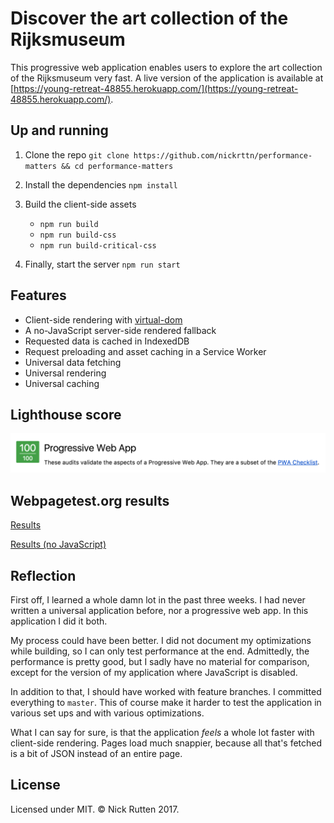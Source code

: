 # Discover the art collection of the Rijksmuseum

This progressive web application enables users to explore the art collection of the Rijksmuseum very fast. A live version of the application is available at [https://young-retreat-48855.herokuapp.com/](https://young-retreat-48855.herokuapp.com/).

## Up and running

1. Clone the repo
	`git clone https://github.com/nickrttn/performance-matters && cd performance-matters`


2. Install the dependencies
	`npm install`

3. Build the client-side assets
	- `npm run build`
	- `npm run build-css`
	- `npm run build-critical-css`

4. Finally, start the server
	`npm run start`

## Features

- Client-side rendering with [virtual-dom](https://www.npmjs.com/package/virtual-dom)
- A no-JavaScript server-side rendered fallback
- Requested data is cached in IndexedDB
- Request preloading and asset caching in a Service Worker
- Universal data fetching
- Universal rendering
- Universal caching

## Lighthouse score

![100/100](https://raw.githubusercontent.com/nickrttn/performance-matters/master/docs/lighthouse-score.png)

## Webpagetest.org results


[Results](https://www.webpagetest.org/result/170330_FP_1EWE/)

[Results (no JavaScript)](https://www.webpagetest.org/result/170330_HX_1EZQ/)

## Reflection

First off, I learned a whole damn lot in the past three weeks. I had never written a universal application before, nor a progressive web app. In this application I did it both.

My process could have been better. I did not document my optimizations while building, so I can only test performance at the end. Admittedly, the performance is pretty good, but I sadly have no material for comparison, except for the version of my application where JavaScript is disabled.

In addition to that, I should have worked with feature branches. I committed everything to `master`. This of course make it harder to test the application in various set ups and with various optimizations.

What I can say for sure, is that the application *feels* a whole lot faster with client-side rendering. Pages load much snappier, because all that's fetched is a bit of JSON instead of an entire page.

## License

Licensed under MIT. &copy; Nick Rutten 2017.

